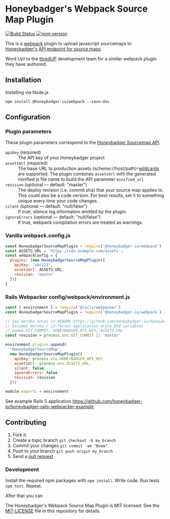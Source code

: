 # Honeybadger's Webpack Source Map Plugin

[![Build Status](https://img.shields.io/endpoint.svg?url=https%3A%2F%2Factions-badge.atrox.dev%2Fhoneybadger-io%2Fhoneybadger-webpack%2Fbadge%3Fref%3Dmaster&style=flat)](https://actions-badge.atrox.dev/honeybadger-io/honeybadger-webpack/goto?ref=master)
[![npm version](https://badge.fury.io/js/%40honeybadger-io%2Fwebpack.svg)](https://badge.fury.io/js/%40honeybadger-io%2Fwebpack)

This is a [webpack](https://webpack.js.org/) plugin to upload javascript
sourcemaps to [Honeybadger's](https://honeybadger.io/)
[API endpoint for source maps](https://docs.honeybadger.io/guides/source-maps.html).

Word Up! to the [thredUP](https://github.com/thredup) development team for a
similar webpack plugin they have authored.

## Installation

Installing via Node.js

```
npm install @honeybadger-io/webpack --save-dev
```

## Configuration

### Plugin parameters

These plugin parameters correspond to the [Honeybadger Sourcemap API](https://docs.honeybadger.io/guides/source-maps.html).

<dl>
  <dt><code>apiKey</code> (required)</dt>
  <dd>The API key of your Honeybadger project</dd>

  <dt><code>assetsUrl</code> (required)</dt>
  <dd>The base URL to production assets (scheme://host/path)<code>*</code><a href="https://docs.honeybadger.io/guides/source-maps.html#wildcards">wildcards</a> are supported. The plugin combines <code>assetsUrl</code> with the generated minified js file name to build the API parameter <code>minified_url</code></dd>

  <dt><code>revision</code> (optional &mdash; default: "master")</dt>
  <dd>The deploy revision (i.e. commit sha) that your source map applies to. This could also be a code version. For best results, set it to something unique every time your code changes.</dd>

  <dt><code>silent</code> (optional &mdash; default: "null/false")</dt>
  <dd>If true, silence log information emitted by the plugin.</dd>

  <dt><code>ignoreErrors</code> (optional &mdash; default: "null/false")</dt>
  <dd>If true, webpack compilation errors are treated as warnings.</dd>
</dl>

### Vanilla webpack.config.js

```javascript
const HoneybadgerSourceMapPlugin = require('@honeybadger-io/webpack')
const ASSETS_URL = 'https://cdn.example.com/assets';
const webpackConfig = {
  plugins: [new HoneybadgerSourceMapPlugin({
    apiKey: 'abc123',
    assetsUrl: ASSETS_URL,
    revision: 'master'
  })]
}
```

### Rails Webpacker config/webpack/environment.js

```javascript
const { environment } = require('@rails/webpacker')
const HoneybadgerSourceMapPlugin = require('@honeybadger-io/webpack')

// See Heroku notes in README https://github.com/honeybadger-io/honeybadger-rails-webpacker-example
// Assumes Heroku / 12-factor application style ENV variables
// named GIT_COMMIT, HONEYBADGER_API_KEY, ASSETS_URL
const revision = process.env.GIT_COMMIT || 'master'

environment.plugins.append(
  'HoneybadgerSourceMap',
  new HoneybadgerSourceMapPlugin({
    apiKey: process.env.HONEYBADGER_API_KEY,
    assetsUrl: process.env.ASSETS_URL,
    silent: false,
    ignoreErrors: false,
    revision: revision
  }))

module.exports = environment
```

See example Rails 5 application
https://github.com/honeybadger-io/honeybadger-rails-webpacker-example

## Contributing

1. Fork it.
2. Create a topic branch `git checkout -b my_branch`
3. Commit your changes `git commit -am "Boom"`
3. Push to your branch `git push origin my_branch`
4. Send a [pull request](https://github.com/honeybadger-io/honeybadger-webpack/pulls)

### Development

Install the required npm packages with `npm install`.  Write code. Run tests `npm test`. Repeat.

After that you can

The Honeybadger's Webpack Source Map Plugin is MIT licensed. See the
[MIT-LICENSE](https://raw.github.com/honeybadger-io/honeybadger-webpack/master/MIT-LICENSE)
file in this repository for details.
